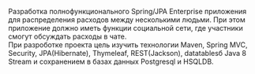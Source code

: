 Разработка полнофункционального Spring/JPA Enterprise приложения для распределения расходов между несколькими людьми. При этом приложение должно иметь функции социальной сети, где участники смогут обсуждать расходы в чате.  
При разроботке проекта цель изучить технологии Maven, Spring MVC, Security, JPA(Hibernate), Thymeleaf, REST(Jackson), datatablesб Java 8 Stream и сохранением в базах данных Postgresql и HSQLDB.
